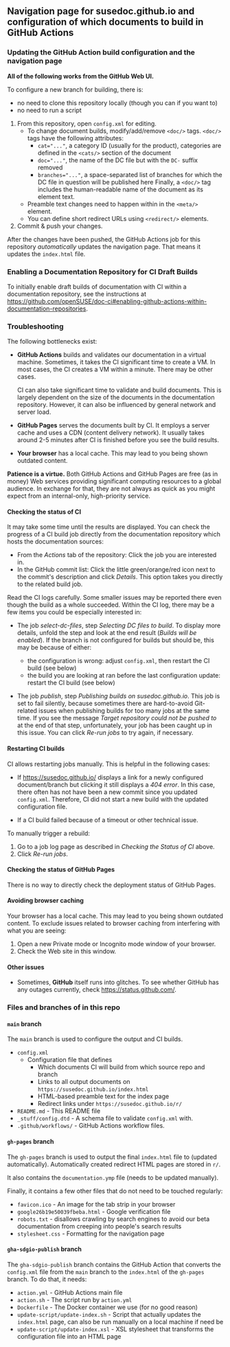 ## Navigation page for susedoc.github.io and configuration of which documents to build in GitHub Actions

### Updating the GitHub Action build configuration and the navigation page

**All of the following works from the GitHub Web UI.**

To configure a new branch for building, there is:

* no need to clone this repository locally (though you can if you want to)
* no need to run a script

1. From this repository, open `config.xml` for editing.
   * To change document builds, modify/add/remove `<doc/>` tags. `<doc/>` tags have the following attributes:
      * `cat="..."`, a category ID (usually for the product), categories are defined in the `<cats/>` section of the document
      * `doc="..."`, the name of the DC file but with the `DC-` suffix removed
      * `branches="..."`, a space-separated list of branches for which the DC file in question will be published here
     Finally, a `<doc/>` tag includes the human-readable name of the document as its element text.
   * Preamble text changes need to happen within in the `<meta/>` element.
   * You can define short redirect URLs using `<redirect/>` elements.
2. Commit & push your changes.

After the changes have been pushed, the GitHub Actions job for this repository *automatically* updates the navigation page.
That means it updates the `index.html` file.

### Enabling a Documentation Repository for CI Draft Builds

To initially enable draft builds of documentation with CI within a documentation repository, see the instructions at https://github.com/openSUSE/doc-ci#enabling-github-actions-within-documentation-repositories.


### Troubleshooting

The following bottlenecks exist:

* **GitHub Actions** builds and validates our documentation in a virtual machine.
  Sometimes, it takes the CI significant time to create a VM.
  In most cases, the CI creates a VM within a minute.
  There may be other cases.

  CI can also take significant time to validate and build documents.
  This is largely dependent on the size of the documents in the documentation repository.
  However, it can also be influenced by general network and server load.

* **GitHub Pages** serves the documents built by CI.
  It employs a server cache and uses a CDN (content delivery network).
  It usually takes around 2-5 minutes after CI is finished before you see the build results.

* **Your browser** has a local cache.
  This may lead to you being shown outdated content.

**Patience is a virtue.**
Both GitHub Actions and GitHub Pages are free (as in money) Web services providing significant computing resources to a global audience.
In exchange for that, they are not always as quick as you might expect from an internal-only, high-priority service.


#### Checking the status of CI

It may take some time until the results are displayed.
You can check the progress of a CI build job directly from the documentation repository which hosts the documentation sources:

* From the *Actions* tab of the repository: Click the job you are interested in.
* In the GitHub commit list:
  Click the little green/orange/red icon next to the commit's description and click *Details*.
  This option takes you directly to the related build job.

Read the CI logs carefully.
Some smaller issues may be reported there even though the build as a whole succeeded.
Within the CI log, there may be a few items you could be especially interested in:

* The job *select-dc-files*, step *Selecting DC files to build*.
  To display more details, unfold the step and look at the end result (*Builds will be enabled*).
  If the branch is not configured for builds but should be, this may be because of either:
  * the configuration is wrong: adjust `config.xml`, then restart the CI build (see below)
  * the build you are looking at ran before the last configuration update: restart the CI build (see below)

* The job *publish*, step *Publishing builds on susedoc.github.io*.
  This job is set to fail silently, because sometimes there are hard-to-avoid Git-related issues when publishing builds for too many jobs at the same time.
  If you see the message *Target repository could not be pushed to* at the end of that step, unfortunately, your job has been caught up in this issue.
  You can click *Re-run jobs* to try again, if necessary.


#### Restarting CI builds

CI allows restarting jobs manually.
This is helpful in the following cases:

* If https://susedoc.github.io/ displays a link for a newly configured document/branch but clicking it still displays a *404 error*.
  In this case, there often has not have been a new commit since you updated `config.xml`.
  Therefore, CI did not start a new build with the updated configuration file.

* If a CI build failed because of a timeout or other technical issue.

To manually trigger a rebuild:

1. Go to a job log page as described in *Checking the Status of CI* above.
2. Click *Re-run jobs*.


#### Checking the status of GitHub Pages

There is no way to directly check the deployment status of GitHub Pages.


#### Avoiding browser caching

Your browser has a local cache.
This may lead to you being shown outdated content.
To exclude issues related to browser caching from interfering with what you are seeing:

1. Open a new Private mode or Incognito mode window of your browser.
2. Check the Web site in this window.


#### Other issues

* Sometimes, **GitHub** itself runs into glitches.
  To see whether GitHub has any outages currently, check https://status.github.com/.


### Files and branches of in this repo

#### `main` branch

The `main` branch is used to configure the output and CI builds.

* `config.xml`
   * Configuration file that defines
      * Which documents CI will build from which source repo and branch
      * Links to all output documents on `https://susedoc.github.io/index.html`
      * HTML-based preamble text for the index page
      * Redirect links under `https://susedoc.github.io/r/`
* `README.md` - This README file
* `_stuff/config.dtd` - A schema file to validate `config.xml` with.
* `.github/workflows/` - GitHub Actions workflow files.

#### `gh-pages` branch

The `gh-pages` branch is used to output the final `index.html` file to (updated automatically).
Automatically created redirect HTML pages are stored in `r/`.

It also contains the `documentation.ymp` file (needs to be updated manually).

Finally, it contains a few other files that do not need to be touched regularly:

* `favicon.ico` - An image for the tab strip in your browser
* `google26b19e50039fbeba.html` - Google verification file
* `robots.txt` - disallows crawling by search engines to avoid our beta documentation from creeping into people's search results
* `stylesheet.css` - Formatting for the navigation page

#### `gha-sdgio-publish` branch

The `gha-sdgio-publish` branch contains the GitHub Action that converts the `config.xml` file from the `main` branch to the `index.html` of the `gh-pages` branch.
To do that, it needs:

* `action.yml` - GitHub Actions main file
* `action.sh` - The script run by `action.yml`
* `Dockerfile` - The Docker container we use (for no good reason)
* `update-script/update-index.sh` - Script that actually updates the `index.html` page, can also be run manually on a local machine if need be
* `update-script/update-index.xsl` - XSL stylesheet that transforms the configuration file into an HTML page
